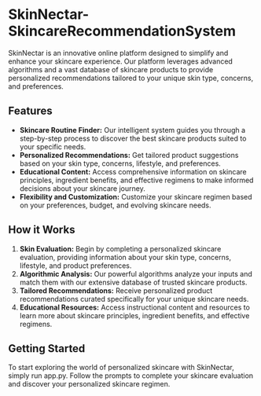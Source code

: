 # SkinNectar-SkincareRecommendationSystem

SkinNectar is an innovative online platform designed to simplify and enhance your skincare experience. Our platform leverages advanced algorithms and a vast database of skincare products to provide personalized recommendations tailored to your unique skin type, concerns, and preferences.

## Features

- **Skincare Routine Finder:** Our intelligent system guides you through a step-by-step process to discover the best skincare products suited to your specific needs.
- **Personalized Recommendations:** Get tailored product suggestions based on your skin type, concerns, lifestyle, and preferences.
- **Educational Content:** Access comprehensive information on skincare principles, ingredient benefits, and effective regimens to make informed decisions about your skincare journey.
- **Flexibility and Customization:** Customize your skincare regimen based on your preferences, budget, and evolving skincare needs.

## How it Works

1. **Skin Evaluation:** Begin by completing a personalized skincare evaluation, providing information about your skin type, concerns, lifestyle, and product preferences.
2. **Algorithmic Analysis:** Our powerful algorithms analyze your inputs and match them with our extensive database of trusted skincare products.
3. **Tailored Recommendations:** Receive personalized product recommendations curated specifically for your unique skincare needs.
4. **Educational Resources:** Access instructional content and resources to learn more about skincare principles, ingredient benefits, and effective regimens.

## Getting Started

To start exploring the world of personalized skincare with SkinNectar, simply run app.py. Follow the prompts to complete your skincare evaluation and discover your personalized skincare regimen.

